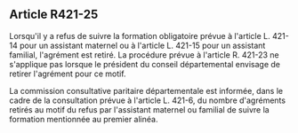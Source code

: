 ## Article R421-25

Lorsqu'il y a refus de suivre la formation obligatoire prévue à l'article L. 421-14 pour un assistant maternel
ou à l'article L. 421-15 pour un assistant familial, l'agrément est retiré. La procédure prévue à l'article R.
421-23 ne s'applique pas lorsque le président du conseil départemental envisage de retirer l'agrément pour ce
motif.

La commission consultative paritaire départementale est informée, dans le cadre de la consultation prévue
à l'article L. 421-6, du nombre d'agréments retirés au motif du refus par l'assistant maternel ou familial de
suivre la formation mentionnée au premier alinéa.

